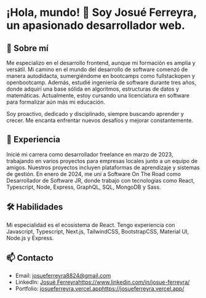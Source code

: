 # ¡Hola, mundo! 👋 Soy Josué Ferreyra, un apasionado desarrollador web.

## 🚀 Sobre mí
Me especializo en el desarrollo frontend, aunque mi formación es amplia y versátil. Mi camino en el mundo del desarrollo de software comenzó de manera autodidacta, sumergiéndome en bootcamps como fullstackopen y openbootcamp. Además, estudié ingeniería de software durante tres años, donde adquirí una base sólida en algoritmos, estructuras de datos y matemáticas. Actualmente, estoy cursando una licenciatura en software para formalizar aún más mi educación.

Soy proactivo, dedicado y disciplinado, siempre buscando aprender y crecer. Me encanta enfrentar nuevos desafíos y mejorar constantemente.

## 💼 Experiencia
Inicié mi carrera como desarrollador freelance en marzo de 2023, trabajando en varios proyectos para empresas locales junto a un equipo de amigos. Nuestros proyectos incluyen plataformas de aprendizaje y sistemas de gestión. En enero de 2024, me uní a Software On The Road como Desarrollador de Software JR, donde trabajo con tecnologías como React, Typescript, Node, Express, GraphQL, SQL, MongoDB y Sass.

## 🛠️ Habilidades
Mi especialidad es el ecosistema de React. Tengo experiencia con Javascript, Typescript, Next.js, TailwindCSS, BootstrapCSS, Material UI, Node.js y Express.

<!-- ## 🌟 Proyectos destacados
Aquí puedes agregar tus proyectos destacados en el futuro. Te dejo un ejemplo de cómo podrías hacerlo:

1. Nombre del Proyecto: Breve descripción del proyecto.
2. Nombre del Proyecto: Breve descripción del proyecto.
-->

## 📫 Contacto
- Email: josueferreyra8824@gmail.com
- LinkedIn: [Josué Ferreyra](https://www.linkedin.com/in/josue-ferreyra/)https://www.linkedin.com/in/josue-ferreyra/
- Portfolio: [josueferreyra.vercel.app](https://josueferreyra.vercel.app/)https://josueferreyra.vercel.app/
